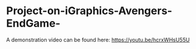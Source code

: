 # Project-on-iGraphics-Avengers-EndGame-
A demonstration video can be found here: https://youtu.be/hcrxWHsU55U
